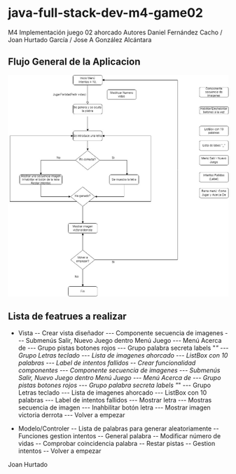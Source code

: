 # java-full-stack-dev-m4-game02
M4 Implementación juego 02 ahorcado Autores Daniel Fernández Cacho / Joan Hurtado García / Jose A González Alcántara  

## Flujo General de la Aplicacion 

![Image](https://github.com/JagaScripts/java-full-stack-dev-m4-game02/blob/master/FlujoAhorcado.jpg)

## Lista de featrues a realizar

- Vista
-- Crear vista diseñador
--- Componente secuencia de imagenes
--- Submenús Salir, Nuevo Juego dentro Menú Juego
--- Menú Acerca de
--- Grupo pistas botones rojos
--- Grupo palabra secreta labels "_"
--- Grupo Letras teclado
--- Lista de imagenes ahorcado
--- ListBox con 10 palabras
--- Label de intentos fallidos
-- Crear funcionalidad componentes
--- Componente secuencia de imagenes
--- Submenús Salir, Nuevo Juego dentro Menú Juego
--- Menú Acerca de
--- Grupo pistas botones rojos
--- Grupo palabra secreta labels "_"
--- Grupo Letras teclado
--- Lista de imagenes ahorcado
--- ListBox con 10 palabras
--- Label de intentos fallidos
--- Mostrar letra
--- Mostras secuencia de imagen
--- Inahbilitar botón letra
--- Mostrar imagen victoria derrota
--- Volver a empezar


- Modelo/Controler
-- Lista de palabras para generar aleatoriamente
-- Funciones gestion intentos
-- General palabra
-- Modificar número de vidas
-- Comprobar coincidencia palabra
-- Restar pistas
-- Gestion intentos
-- Volver a empezar


Joan Hurtado 
